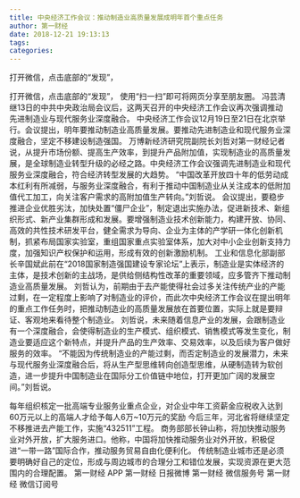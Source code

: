 ```yaml
---
title: 中央经济工作会议：推动制造业高质量发展成明年首个重点任务
author: 第一财经
date: 2018-12-21 19:13:13
tags: 
categories: 
---
```

打开微信，点击底部的“发现”，
<!-- more -->
打开微信，点击底部的“发现”，
使用“扫一扫”即可将网页分享至朋友圈。
冯芸清
继13日的中共中央政治局会议后，这两天召开的中央经济工作会议再次强调推动先进制造业与现代服务业深度融合。
中央经济工作会议12月19日至21日在北京举行。会议提出，明年要推动制造业高质量发展。要推动先进制造业和现代服务业深度融合，坚定不移建设制造强国。
万博新经济研究院副院长刘哲对第一财经记者说，从提升市场份额、提高生产效率，到提升产品附加值，实现制造业的高质量发展，是全球制造业转型升级的必经之路。中央经济工作会议强调先进制造业和现代服务业深度融合，符合经济转型发展的大趋势。
“中国改革开放四十年的低劳动成本红利有所减弱，与服务业深度融合，有利于推动中国制造业从关注成本的低附加值代工加工，向关注客户需求的高附加值生产转向。”刘哲说。
会议提出，要稳步推进企业优胜劣汰，加快处置“僵尸企业”，制定退出实施办法，促进新技术、新组织形式、新产业集群形成和发展。要增强制造业技术创新能力，构建开放、协同、高效的共性技术研发平台，健全需求为导向、企业为主体的产学研一体化创新机制，抓紧布局国家实验室，重组国家重点实验室体系，加大对中小企业创新支持力度，加强知识产权保护和运用，形成有效的创新激励机制。
工业和信息化部副部长辛国斌此前在“2018国家制造强国建设专家论坛”上表示，制造业是实体经济的主体，是技术创新的主战场，是供给侧结构性改革的重要领域，应多管齐下推动制造业高质量发展。
刘哲认为，前期由于去产能使得社会过多关注传统产业的产能过剩，在一定程度上影响了对制造业的评价，而此次中央经济工作会议在提出明年的重点工作任务时，把推动制造业的高质量发展放在首要位置，实际上就是要辩证、客观地来看待整个制造业。
刘哲说，未来随着信息产业的发展，会跟制造业有一个深度融合，会使得制造业的生产模式、组织模式、销售模式等发生变化，制造业要适应这个新特点，并提升产品的生产效率、交易效率，以及后续为客户做好服务的效率。
“不能因为传统制造业的产能过剩，而否定制造业的发展潜力，未来与现代服务业深度融合后，将从生产型思维转向创造型思维，从硬制造转为软创造，进一步提升中国制造业在国际分工价值链中地位，打开更加广阔的发展空间。”刘哲说。
 
 
每年组织核定一批高端专业服务业重点企业，对企业中年工资薪金应税收入达到60万元以上的高端人才给予每人6万~10万元的奖励
今后三年，河北省将继续坚定不移推进去产能工作，实施“432511”工程。
商务部部长钟山称，将加快推动服务业对外开放，扩大服务进口。他称，中国将加快推动服务业对外开放，积极促进“一带一路”国际合作，推动服务贸易自由化便利化。
传统制造业城市还是必须要明确好自己的定位，形成与周边城市的合理分工和错位发展，实现资源在更大范围内的合理配置。
第一财经
APP
第一财经
日报微博
第一财经
微信服务号
第一财经
微信订阅号
